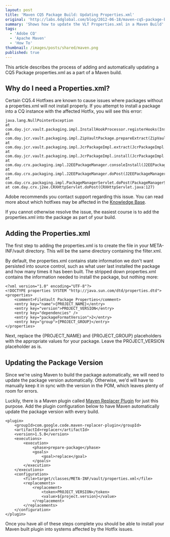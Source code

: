 ```yaml
---
layout: post
title: 'Maven CQ5 Package Build: Updating Properties.xml'
original: 'http://labs.6dglobal.com/blog/2012-06-18/maven-cq5-package-build-updating-propertiesxml/'
summary: 'Shows how to update the VLT Properties.xml in a Maven Build'
tags:
  - 'Adobe CQ'
  - 'Apache Maven'
  - 'How To'
thumbnail: /images/posts/shared/maven.png
published: true
---
```



This article describes the process of adding and automatically updating a CQ5 Package properties.xml as a part of a Maven build.

## Why do I need a Properties.xml?

Certain CQ5.4 Hotfixes are known to cause issues where packages without a properties.xml will not install properly.  If you attempt to install a package into a CQ instance with the affected Hotfix, you will see this error:

    java.lang.NullPointerException
    at com.day.jcr.vault.packaging.impl.InstallHookProcessor.registerHooks(InstallHookProcessor.java:80)
    at com.day.jcr.vault.packaging.impl.ZipVaultPackage.prepareExtract(ZipVaultPackage.java:303)
    at com.day.jcr.vault.packaging.impl.JcrPackageImpl.extract(JcrPackageImpl.java:341)
    at com.day.jcr.vault.packaging.impl.JcrPackageImpl.install(JcrPackageImpl.java:314)
    at com.day.crx.packaging.impl.J2EEPackageManager.consoleInstall(J2EEPackageManager.java:304)
    at com.day.crx.packaging.impl.J2EEPackageManager.doPost(J2EEPackageManager.java:152)
    at com.day.crx.packaging.impl.PackageManagerServlet.doPost(PackageManagerServlet.java:73)
    at com.day.crx.j2ee.CRXHttpServlet.doPost(CRXHttpServlet.java:127)

Adobe recommends you contact support regarding this issue.  You can read more about which hotfixes may be affected in the [Knowledge Base][1].

If you cannot otherwise resolve the issue, the easiest course is to add the properties.xml into the package as part of your build. 

## Adding the Properties.xml

The first step to adding the properties.xml is to create the file in your META-INF/vault directory.  This will be the same directory containing the filter.xml.

By default, the properties.xml contains state information we don't want persisted into source control, such as what user last installed the package and how many times it has been built.  The stripped down properties.xml contains the information needed to install the package, but nothing more:

    <?xml version="1.0" encoding="UTF-8"?>
    <!DOCTYPE properties SYSTEM "http://java.sun.com/dtd/properties.dtd">
    <properties>
        <comment>FileVault Package Properties</comment>
        <entry key="name">{PROJECT_NAME}</entry>
        <entry key="version">PROJECT_VERSION</entry>
        <entry key="dependencies" />
        <entry key="packageFormatVersion">2</entry>
        <entry key="group">{PROJECT_GROUP}</entry>
    </properties>

Next, replace the {PROJECT\_NAME} and {PROJECT\_GROUP} placeholders with the appropriate values for your package.  Leave the PROJECT_VERSION placeholder as is.

## Updating the Package Version

Since we're using Maven to build the package automatically, we will need to update the package version automatically. Otherwise, we'd will have to manually keep it in sync with the version in the POM, which leaves plenty of room for errors. 

Luckily, there is a Maven plugin called [Maven Replacer Plugin][2] for just this purpose.  Add the plugin configuration below to have Maven automatically update the package version with every build. 

    <plugin>
        <groupId>com.google.code.maven-replacer-plugin</groupId>
        <artifactId>replacer</artifactId>
        <version>1.5.0</version>
        <executions>
            <execution>
                <phase>prepare-package</phase>
                <goals>
                    <goal>replace</goal>
                </goals>
            </execution>
        </executions>
        <configuration>
            <file>target/classes/META-INF/vault/properties.xml</file>
            <replacements>
                <replacement>
                    <token>PROJECT_VERSION</token>
                    <value>${project.version}</value>
                </replacement>
            </replacements>
        </configuration>
    </plugin>

Once you have all of these steps complete you should be able to install your Maven built plugin into systems affected by the Hotfix issues.

 [1]: http://dev.day.com/content/kb/home/Crx/Hotfixes/crx-2-2/hotfixpack.html "Adobe CQ Knowledge Base"
 [2]: http://code.google.com/p/maven-replacer-plugin/ "Maven Replacer Plugin" 